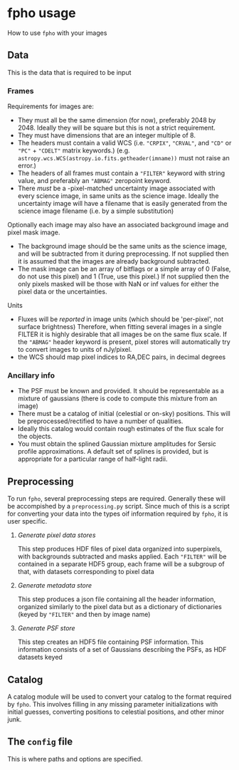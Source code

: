 # fpho usage
How to use `fpho` with your images

## Data
This is the data that is required to be input

### Frames

Requirements for images are:

* They must all be the same dimension (for now), preferably 2048 by 2048.  Ideally they will be square but this is not a strict requirement.
* They must have dimensions that are an integer multiple of 8.
* The headers must contain a valid WCS (i.e. `"CRPIX"`, `"CRVAL"`, and `"CD"` or `"PC"` + `"CDELT"` matrix keywords.)
   (e.g. `astropy.wcs.WCS(astropy.io.fits.getheader(imname))` must not raise an error.)
* The headers of all frames must contain a `"FILTER"` keyword with string value, and preferably an `"ABMAG"` zeropoint keyword.
* There _must_ be a -pixel-matched uncertainty image associated with every science image, in same units as the science image.  Ideally the uncertainty image will have a filename that is easily generated from the science image filename (i.e. by a simple substitution)

Optionally each image may also have an associated background image and pixel mask image.

* The background image should be the same units as the science image, and will be subtracted from it during preprocessing.  If not supplied then it is assumed that the images are already background subtracted.
* The mask image can be an array of bitflags or a simple array of 0 (False, do not use this pixel) and 1 (True, use this pixel.)  If not supplied then the only pixels masked will be those with NaN or inf values for either the pixel data or the uncertainties.


Units

* Fluxes will be *reported* in image units (which should be 'per-pixel', not surface brightness)  Therefore, when fitting several images in a single FILTER it is highly desirable that all images be on the same flux scale.  If the `"ABMAG"` header keyword is present, pixel stores will automatically try to convert images to units of nJy/pixel.
* the WCS should map pixel indices to RA,DEC pairs, in decimal degrees


### Ancillary info

* The PSF must be known and provided.  It should be representable as a mixture of gaussians (there is code to compute this mixture from an image)
* There must be a catalog of initial (celestial or on-sky) positions.  This will be preprocessed/rectified to have a number of qualities.
* Ideally this catalog would contain rough estimates of the flux scale for the objects.
* You must obtain the splined Gaussian mixture amplitudes for Sersic profile approximations.  A default set of splines is provided, but is appropriate for a particular range of half-light radii.


## Preprocessing

To run `fpho`, several preprocessing steps are required.  Generally these will be accompished by a `preprocessing.py` script.  Since much of this is a script for converting your data into the types oif information required by `fpho`, it is user specific.

1. *Generate pixel data stores*
   
   This step produces HDF files of pixel data organized into superpixels, with backgrounds subtracted and masks applied.  Each `"FILTER"` will be contained in a separate HDF5 group, each frame will be a subgroup of that, with datasets corresponding to pixel data

2. *Generate metadata store*
   
   This step produces a json file containing all the header information, organized similarly to the pixel data but as a dictionary of dictionaries (keyed by `"FILTER"` and then by image name)

3. *Generate PSF store*
   
   This step creates an HDF5 file containing PSF information.  This information consists of a set of Gaussians describing the PSFs, as HDF datasets keyed


## Catalog

A catalog module will be used to convert your catalog to the format required by `fpho`.  This involves filling in any missing parameter initializations with initial guesses, converting positions to celestial positions, and other minor junk.


## The `config` file

This is where paths and options are specified.